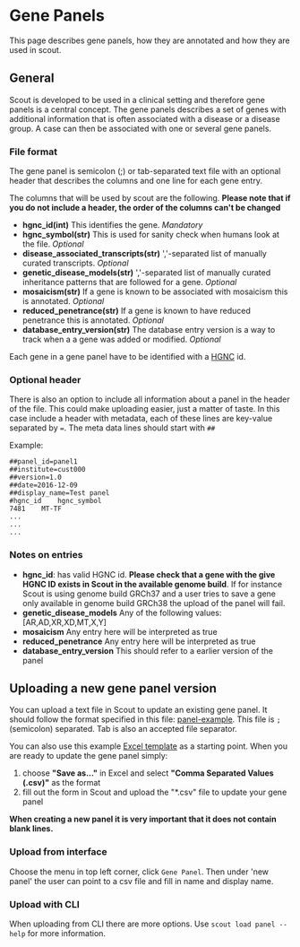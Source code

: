 # Gene Panels

This page describes gene panels, how they are annotated and how they are used in scout.

## General

Scout is developed to be used in a clinical setting and therefore gene panels is a central concept. The gene panels describes a set of genes with additional information that is often associated with a disease or a disease group.
A case can then be associated with one or several gene panels.

### File format

The gene panel is semicolon (;) or tab-separated text file with an optional header that describes the columns and one line for each gene entry.

The columns that will be used by scout are the following. **Please note that if you do not include a header, the order of the columns can't be changed**

- **hgnc_id(int)** This identifies the gene. *Mandatory*
- **hgnc_symbol(str)** This is used for sanity check when humans look at the file. *Optional*
- **disease_associated_transcripts(str)** ','-separated list of manually curated transcripts. *Optional*
- **genetic_disease_models(str)** ','-separated list of manually curated inheritance patterns that are followed for a gene. *Optional*
- **mosaicism(str)** If a gene is known to be associated with mosaicism this is annotated. *Optional*
- **reduced_penetrance(str)** If a gene is known to have reduced penetrance this is annotated. *Optional*
- **database_entry_version(str)** The database entry version is a way to track when a a gene was added or modified. *Optional*

Each gene in a gene panel have to be identified with a [HGNC](https://www.genenames.org/) id.

### Optional header

There is also an option to include all information about a panel in the header of the file. This could make uploading easier, just a matter of taste. In this case include a header with metadata, each of these lines are key-value separated by `=`. The meta data lines should start with `##`

Example:

```csv
##panel_id=panel1
##institute=cust000
##version=1.0
##date=2016-12-09
##display_name=Test panel
#hgnc_id	hgnc_symbol
7481	MT-TF
...
...
...
```

### Notes on entries

- **hgnc_id**: has valid HGNC id. **Please check that a gene with the give HGNC ID exists in Scout in the available genome build**. If for instance Scout is using genome build GRCh37 and a user tries to save a gene only available in genome build GRCh38 the upload of the panel will fail.
- **genetic_disease_models** Any of the following values: [AR,AD,XR,XD,MT,X,Y]
- **mosaicism** Any entry here will be interpreted as true
- **reduced_penetrance** Any entry here will be interpreted as true
- **database_entry_version** This should refer to a earlier version of the panel

## Uploading a new gene panel version

You can upload a text file in Scout to update an existing gene panel. It should follow the format specified in this file: [panel-example](../static/scout-3-panel-file-example.csv). This file is `;` (semicolon) separated. Tab is also an accepted file separator.

You can also use this example [Excel template](../static/scout-3-panel-file-example.xlsx) as a starting point. When you are ready to update the gene panel simply:

1. choose **"Save as..."** in Excel and select **"Comma Separated Values (.csv)"** as the format
2. fill out the form in Scout and upload the "*.csv" file to update your gene panel

**When creating a new panel it is very important that it does not contain blank lines.**

### Upload from interface

Choose the menu in top left corner, click `Gene Panel`. Then under 'new panel' the user can point to a csv file and fill in name and display name.

### Upload with CLI

When uploading from CLI there are more options. Use `scout load panel --help` for more information.
